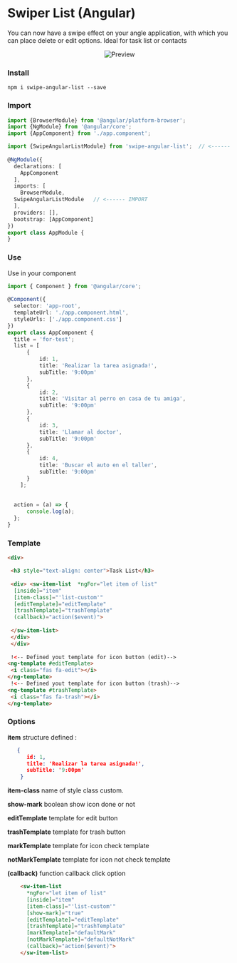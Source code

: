 # Swiper List (Angular)

You can now have a swipe effect on your angle application, with which you can place delete or edit options. Ideal for task list or contacts

<p align="center">
    <img src="https://i.imgur.com/qMXkbXm.gif" alt="Preview" />
</p>


### Install
`npm i swipe-angular-list --save`

### Import
```typescript
import {BrowserModule} from '@angular/platform-browser';  
import {NgModule} from '@angular/core';  
import {AppComponent} from './app.component';  

import {SwipeAngularListModule} from 'swipe-angular-list';  // <------ IMPORT
  
@NgModule({  
  declarations: [  
    AppComponent  
  ],  
  imports: [  
    BrowserModule,  
  SwipeAngularListModule   // <------ IMPORT
  ],  
  providers: [],  
  bootstrap: [AppComponent]  
})  
export class AppModule {  
}
```

### Use
Use in your component
```typescript
import { Component } from '@angular/core';  
  
@Component({  
  selector: 'app-root',  
  templateUrl: './app.component.html',  
  styleUrls: ['./app.component.css']  
})  
export class AppComponent {  
  title = 'for-test';  
  list = [  
      {  
		  id: 1,  
		  title: 'Realizar la tarea asignada!',  
		  subTitle: '9:00pm'  
	  },  
	  {  
		  id: 2,  
		  title: 'Visitar al perro en casa de tu amiga',  
		  subTitle: '9:00pm'  
	  },  
	  {  
		  id: 3,  
		  title: 'Llamar al doctor',  
		  subTitle: '9:00pm'  
	  },  
	  {  
		  id: 4,  
		  title: 'Buscar el auto en el taller',  
		  subTitle: '9:00pm'  
	  }  
    ];  
  
  
  action = (a) => {  
      console.log(a);  
  };  
}
```

### Template
```html
<div>  

 <h3 style="text-align: center">Task List</h3>  
 
 <div> <sw-item-list  *ngFor="let item of list"  
  [inside]="item"  
  [item-class]="'list-custom'"  
  [editTemplate]="editTemplate"  
  [trashTemplate]="trashTemplate"  
  (callback)="action($event)">  
  
 </sw-item-list>  
 </div>
 </div>  
 
 !<-- Defined yout template for icon button (edit)-->
<ng-template #editTemplate>  
 <i class="fas fa-edit"></i>  
</ng-template>  
 !<-- Defined yout template for icon button (trash)-->
<ng-template #trashTemplate>  
 <i class="fas fa-trash"></i>  
</ng-template>
```
### Options

__item__ structure defined :
```json
   {
      id: 1,
      title: 'Realizar la tarea asignada!',
      subTitle: '9:00pm'
    }
```
__item-class__ name of style class custom.

__show-mark__ boolean show icon done or not

__editTemplate__ template for edit button

__trashTemplate__ template for trash button

__markTemplate__ template for icon check template

__notMarkTemplate__ template for icon not check template

__(callback)__ function callback click option

``` html
    <sw-item-list
      *ngFor="let item of list"
      [inside]="item"
      [item-class]="'list-custom'"
      [show-mark]="true"
      [editTemplate]="editTemplate"
      [trashTemplate]="trashTemplate"
      [markTemplate]="defaultMark"
      [notMarkTemplate]="defaultNotMark"
      (callback)="action($event)">
    </sw-item-list>
```
